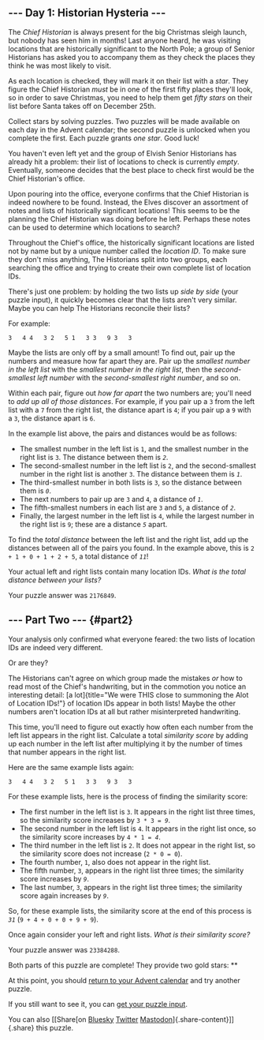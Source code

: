 ## \-\-- Day 1: Historian Hysteria \-\--

The *Chief Historian* is always present for the big Christmas sleigh
launch, but nobody has seen him in months! Last anyone heard, he was
visiting locations that are historically significant to the North Pole;
a group of Senior Historians has asked you to accompany them as they
check the places they think he was most likely to visit.

As each location is checked, they will mark it on their list with a
*star*. They figure the Chief Historian *must* be in one of the first
fifty places they\'ll look, so in order to save Christmas, you need to
help them get *fifty stars* on their list before Santa takes off on
December 25th.

Collect stars by solving puzzles. Two puzzles will be made available on
each day in the Advent calendar; the second puzzle is unlocked when you
complete the first. Each puzzle grants *one star*. Good luck!

You haven\'t even left yet and the group of Elvish Senior Historians has
already hit a problem: their list of locations to check is currently
*empty*. Eventually, someone decides that the best place to check first
would be the Chief Historian\'s office.

Upon pouring into the office, everyone confirms that the Chief Historian
is indeed nowhere to be found. Instead, the Elves discover an assortment
of notes and lists of historically significant locations! This seems to
be the planning the Chief Historian was doing before he left. Perhaps
these notes can be used to determine which locations to search?

Throughout the Chief\'s office, the historically significant locations
are listed not by name but by a unique number called the *location ID*.
To make sure they don\'t miss anything, The Historians split into two
groups, each searching the office and trying to create their own
complete list of location IDs.

There\'s just one problem: by holding the two lists up *side by side*
(your puzzle input), it quickly becomes clear that the lists aren\'t
very similar. Maybe you can help The Historians reconcile their lists?

For example:

    3   4 4   3 2   5 1   3 3   9 3   3 

Maybe the lists are only off by a small amount! To find out, pair up the
numbers and measure how far apart they are. Pair up the *smallest number
in the left list* with the *smallest number in the right list*, then the
*second-smallest left number* with the *second-smallest right number*,
and so on.

Within each pair, figure out *how far apart* the two numbers are;
you\'ll need to *add up all of those distances*. For example, if you
pair up a `3` from the left list with a `7` from the right list, the
distance apart is `4`; if you pair up a `9` with a `3`, the distance
apart is `6`.

In the example list above, the pairs and distances would be as follows:

-   The smallest number in the left list is `1`, and the smallest number
    in the right list is `3`. The distance between them is *`2`*.
-   The second-smallest number in the left list is `2`, and the
    second-smallest number in the right list is another `3`. The
    distance between them is *`1`*.
-   The third-smallest number in both lists is `3`, so the distance
    between them is *`0`*.
-   The next numbers to pair up are `3` and `4`, a distance of *`1`*.
-   The fifth-smallest numbers in each list are `3` and `5`, a distance
    of *`2`*.
-   Finally, the largest number in the left list is `4`, while the
    largest number in the right list is `9`; these are a distance *`5`*
    apart.

To find the *total distance* between the left list and the right list,
add up the distances between all of the pairs you found. In the example
above, this is `2 + 1 + 0 + 1 + 2 + 5`, a total distance of *`11`*!

Your actual left and right lists contain many location IDs. *What is the
total distance between your lists?*

Your puzzle answer was `2176849`.

## \-\-- Part Two \-\-- {#part2}

Your analysis only confirmed what everyone feared: the two lists of
location IDs are indeed very different.

Or are they?

The Historians can\'t agree on which group made the mistakes *or* how to
read most of the Chief\'s handwriting, but in the commotion you notice
an interesting detail: [a
lot]{title="We were THIS close to summoning the Alot of Location IDs!"}
of location IDs appear in both lists! Maybe the other numbers aren\'t
location IDs at all but rather misinterpreted handwriting.

This time, you\'ll need to figure out exactly how often each number from
the left list appears in the right list. Calculate a total *similarity
score* by adding up each number in the left list after multiplying it by
the number of times that number appears in the right list.

Here are the same example lists again:

    3   4 4   3 2   5 1   3 3   9 3   3 

For these example lists, here is the process of finding the similarity
score:

-   The first number in the left list is `3`. It appears in the right
    list three times, so the similarity score increases by
    `3 * 3 = `*`9`*.
-   The second number in the left list is `4`. It appears in the right
    list once, so the similarity score increases by `4 * 1 = `*`4`*.
-   The third number in the left list is `2`. It does not appear in the
    right list, so the similarity score does not increase (`2 * 0 = 0`).
-   The fourth number, `1`, also does not appear in the right list.
-   The fifth number, `3`, appears in the right list three times; the
    similarity score increases by *`9`*.
-   The last number, `3`, appears in the right list three times; the
    similarity score again increases by *`9`*.

So, for these example lists, the similarity score at the end of this
process is *`31`* (`9 + 4 + 0 + 0 + 9 + 9`).

Once again consider your left and right lists. *What is their similarity
score?*

Your puzzle answer was `23384288`.

Both parts of this puzzle are complete! They provide two gold stars:
\*\*

At this point, you should [return to your Advent calendar](/2024) and
try another puzzle.

If you still want to see it, you can [get your puzzle input](1/input).

You can also [\[Share[on
[Bluesky](https://bsky.app/intent/compose?text=I%27ve+completed+%22Historian+Hysteria%22+%2D+Day+1+%2D+Advent+of+Code+2024+%23AdventOfCode+https%3A%2F%2Fadventofcode%2Ecom%2F2024%2Fday%2F1)
[Twitter](https://twitter.com/)
[Mastodon](https://mastodon.social/)]{.share-content}\]]{.share} this
puzzle.
